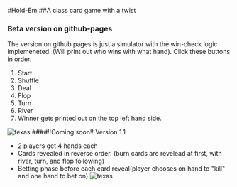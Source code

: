#Hold-Em
##A class card game with a twist
### Beta version on github-pages
The version on github pages is just a simulator with the win-check logic implemeneted. (Will print out who wins with what hand). Click these buttons in order.

1. Start
2. Shuffle
3. Deal
4. Flop
5. Turn
6. River
7. Winner gets printed out on the top left hand side.

![texas](https://i.imgur.com/67QPbhS.png)
####!!Coming soon!! Version 1.1
- 2 players get 4 hands each
- Cards revealed in reverse order. (burn cards are revelead at first, with river, turn, and flop following)
- Betting phase before each card reveal(player chooses on hand to "kill" and one hand to bet on)
![texas](https://i.imgur.com/1airCTA.png)
